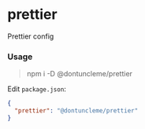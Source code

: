 # prettier
Prettier config

### Usage

> npm i -D @dontuncleme/prettier

Edit `package.json`:
``` json
{
  "prettier": "@dontuncleme/prettier"
}
```
